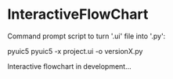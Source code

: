 # InteractiveFlowChart

Command prompt script to turn '.ui' file into '.py':

pyuic5
pyuic5 -x project.ui -o versionX.py

Interactive flowchart in development...
